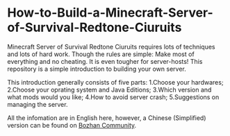 # How-to-Build-a-Minecraft-Server-of-Survival-Redtone-Ciuruits

Minecraft Server of Survival Redtone Ciuruits requires lots of techniques and lots of hard work. Though the rules are simple: Make most of everything and no cheating. It is even tougher for server-hosts! This repository is a simple introduction to building your own server.

This introduction generally consists of five parts:
1.Choose your hardwares;
2.Choose your oprating system and Java Editions;
3.Which version and what mods would you like;
4.How to avoid server crash;
5.Suggestions on managing the server.

All the infomation are in English here, however, a Chinese (Simplified) version can be found on [Bozhan Community](https://community.bozhan.xyz).
